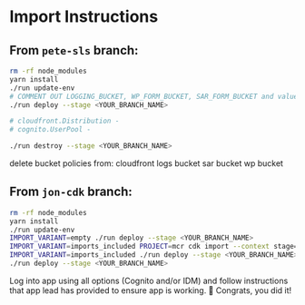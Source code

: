 # Import Instructions

## From `pete-sls` branch:

```sh
rm -rf node_modules
yarn install
./run update-env
# COMMENT OUT LOGGING_BUCKET, WP_FORM_BUCKET, SAR_FORM_BUCKET and values for short-circuiting SSM in .env file
./run deploy --stage <YOUR_BRANCH_NAME>

# cloudfront.Distribution -
# cognito.UserPool -

./run destroy --stage <YOUR_BRANCH_NAME>

```

delete bucket policies from:
cloudfront logs bucket
sar bucket
wp bucket

## From `jon-cdk` branch:

```sh
rm -rf node_modules
yarn install
./run update-env
IMPORT_VARIANT=empty ./run deploy --stage <YOUR_BRANCH_NAME>
IMPORT_VARIANT=imports_included PROJECT=mcr cdk import --context stage=<YOUR_BRANCH_NAME> --force
IMPORT_VARIANT=imports_included ./run deploy --stage <YOUR_BRANCH_NAME>
./run deploy --stage <YOUR_BRANCH_NAME>
```

Log into app using all options (Cognito and/or IDM) and follow instructions that app lead has provided to ensure app is working.
:tada: Congrats, you did it!
